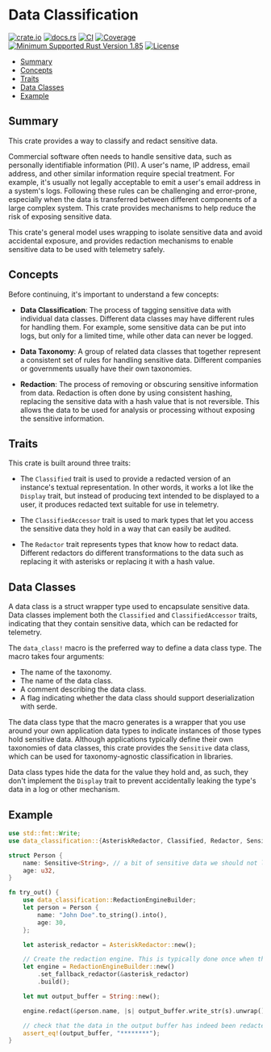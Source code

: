 # Data Classification

[![crate.io](https://img.shields.io/crates/v/data-classification.svg)](https://crates.io/crates/data)
[![docs.rs](https://docs.rs/data-classification/badge.svg)](https://docs.rs/data-classification)
[![CI](https://github.com/geeknoid/data-classification/workflows/main/badge.svg)](https://github.com/geeknoid/data-classification/actions)
[![Coverage](https://codecov.io/gh/geeknoid/data-classification/graph/badge.svg?token=FCUG0EL5TI)](https://codecov.io/gh/geeknoid/data-classification)
[![Minimum Supported Rust Version 1.85](https://img.shields.io/badge/MSRV-1.85-blue.svg)]()
[![License](https://img.shields.io/badge/license-MIT-blue.svg)](./LICENSE)

* [Summary](#summary)
* [Concepts](#concepts)
* [Traits](#traits)
* [Data Classes](#data-classes)
* [Example](#example)

## Summary

This crate provides a way to classify and redact sensitive data.

Commercial software often needs to handle sensitive data, such as personally identifiable information (PII).
A user's name, IP address, email address, and other similar information require special treatment. For
example, it's usually not legally acceptable to emit a user's email address in a system's logs.
Following these rules can be challenging and error-prone, especially when the data is
transferred between different components of a large complex system. This crate provides
mechanisms to help reduce the risk of exposing sensitive data.

This crate's general model uses wrapping to isolate sensitive data and avoid accidental exposure, and
provides redaction mechanisms to enable sensitive data to be used with telemetry safely.

## Concepts

Before continuing, it's important to understand a few concepts:

- **Data Classification**: The process of tagging sensitive data with individual data classes.
  Different data classes may have different rules for handling them. For example, some sensitive
  data can be put into logs, but only for a limited time, while other data can never be logged.

- **Data Taxonomy**: A group of related data classes that together represent a consistent set
  of rules for handling sensitive data. Different companies or governments usually have their
  own taxonomies.

- **Redaction**: The process of removing or obscuring sensitive information from data.
  Redaction is often done by using consistent hashing, replacing the sensitive data with a hash
  value that is not reversible. This allows the data to be used for analysis or processing
  without exposing the sensitive information.

## Traits

This crate is built around three traits:

* The `Classified` trait is used to provide a redacted version of an instance's textual
  representation. In other words, it works a lot like the `Display` trait,
  but instead of producing text intended to be displayed to a user, it produces redacted text
  suitable for use in telemetry.

* The `ClassifiedAccessor` trait is used to mark types that let you access the sensitive
  data they hold in a way that can easily be audited.

* The `Redactor` trait represents types that know how to redact data. Different redactors
  do different transformations to the data such as replacing it with asterisks or replacing it
  with a hash value.

## Data Classes

A data class is a struct wrapper type used to encapsulate sensitive data. Data classes
implement both the `Classified` and `ClassifiedAccessor` traits, indicating that they contain
sensitive data, which can be redacted for telemetry.

The `data_class!` macro is the preferred way to define a data class type. The macro takes
four arguments:

- The name of the taxonomy.
- The name of the data class.
- A comment describing the data class.
- A flag indicating whether the data class should support deserialization with serde.

The data class type that the macro generates is a wrapper that you use around your own application
data types to indicate instances of those types hold sensitive data. Although applications typically
define their own taxonomies of data classes, this crate provides the `Sensitive` data class,
which can be used for taxonomy-agnostic classification in libraries.

Data class types hide the data for the value they hold and, as such, they don't implement the
`Display` trait to prevent accidentally leaking the type's data in a log
or other mechanism.

## Example

```rust
use std::fmt::Write;
use data_classification::{AsteriskRedactor, Classified, Redactor, Sensitive};

struct Person {
    name: Sensitive<String>, // a bit of sensitive data we should not leak in logs
    age: u32,
}

fn try_out() {
    use data_classification::RedactionEngineBuilder;
    let person = Person {
        name: "John Doe".to_string().into(),
        age: 30,
    };

    let asterisk_redactor = AsteriskRedactor::new();

    // Create the redaction engine. This is typically done once when the application starts.
    let engine = RedactionEngineBuilder::new()
        .set_fallback_redactor(&asterisk_redactor)
        .build();

    let mut output_buffer = String::new();

    engine.redact(&person.name, |s| output_buffer.write_str(s).unwrap());

    // check that the data in the output buffer has indeed been redacted as expected.
    assert_eq!(output_buffer, "********");
}
```
